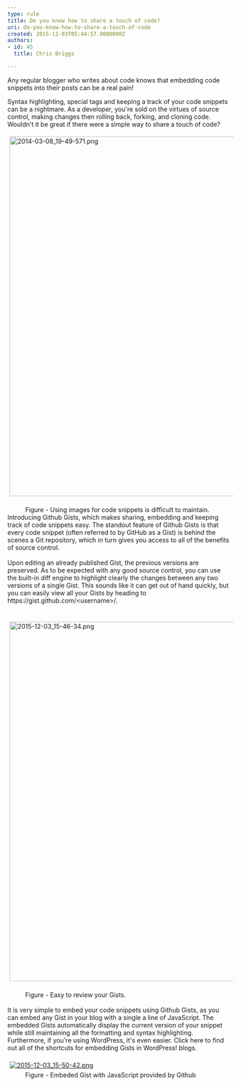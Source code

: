 ```yaml
---
type: rule
title: Do you know how to share a touch of code?
uri: do-you-know-how-to-share-a-touch-of-code
created: 2015-12-03T05:44:57.0000000Z
authors:
- id: 45
  title: Chris Briggs

---
```




<span class='intro'> <p>Any regular blogger who writes about code knows that embedding code snippets into their posts can be a real pain!&#160;​</p><div>Syntax highlighting, special tags and keeping a track of your code snippets can be a nightmare. As a developer, you're sold on the virtues of source control, making changes then rolling back, forking, and cloning code. Wouldn't it be great if there were a simple way to share a touch of code?</div> </span>

<div><a href="https&#58;//shigemimatsumoto.wordpress.com/2014/03/08/multi-tenancy-with-mvc5-2of2/">
   <img src="/SiteAssets/do-you-know-how-to-share-a-touch-of-code/2014-03-08_19-49-571.png" alt="2014-03-08_19-49-571.png" style="margin&#58;5px;width&#58;808px;" /></a><a>
   <br>
</a></div><a>
<dd class="ssw15-rteElement-FigureBad">​Figure -&#160;Using images for code snippets is difficult to maintain.​ ​</dd>
<div>​Introducing Github Gists, which makes sharing, embedding and keeping track of code snippets easy. The standout feature of Github Gists is that every code snippet (often referred to by GitHub as a Gist) is behind the scenes a Git repository, which in turn gives you access to all of the benefits of source control.</div>
<div>​<br></div>
<div>Upon editing an already published Gist, the previous versions are preserved. As to be expected with any good source control, you can use the built-in diff engine to highlight clearly the changes between any two versions of a single Gist.​ This sounds like it can get out of hand quickly, but you can easily view all your Gists by heading to https&#58;//gist.github.com/&lt;username&gt;/.&#160;</div>
<div>
   <br>
</div>
</a><div><a>​​
</a><a href="https&#58;//gist.github.com/ChrisBriggsy"><img src="/SiteAssets/do-you-know-how-to-share-a-touch-of-code/2015-12-03_15-46-34.png" alt="2015-12-03_15-46-34.png" style="margin&#58;5px;width&#58;808px;" /></a>​<br></div><dd class="ssw15-rteElement-FigureGood">Figure - Easy to review your Gists.
   ​</dd><div>​​​​<br></div><div>It is very simple to embed your code snippets using Github Gists, as you can embed any Gist in your blog with a single a line of JavaScript. The embedded Gists automatically display the current version of your snippet while still maintaining all the formatting and syntax highlighting. Furthermore, if you're using WordPress, it's even easier. Click here to find out all of the shortcuts for embedding Gists in WordPress! blogs.&#160;</div><div>
   <br>
</div><div>
<a href="http&#58;//blog.chrisbriggsy.com/SignalR-Win10-IoT/">
   <img src="/SiteAssets/do-you-know-how-to-share-a-touch-of-code/2015-12-03_15-50-42.png" alt="2015-12-03_15-50-42.png" style="margin&#58;5px;" />
   </a>​​
   <br>
</div><dd class="ssw15-rteElement-FigureGood">​​​​​Figure - Embeded&#160;Gist with JavaScript provided by Github​<br></dd>


